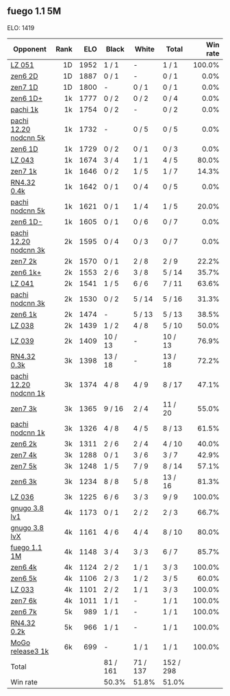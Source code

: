 ## fuego 1.1 5M ##

ELO: 1419

Opponent | Rank | ELO | Black | White | Total | Win rate
---------|-----:|----:|-------|-------|-------|-------:
[LZ 051](LZ%20051.md) | 1D | 1952 | 1 / 1 | - | 1 / 1 | 100.0%
[zen6 2D](zen6%202D.md) | 1D | 1887 | 0 / 1 | - | 0 / 1 | 0.0%
[zen7 1D](zen7%201D.md) | 1D | 1800 | - | 0 / 1 | 0 / 1 | 0.0%
[zen6 1D+](zen6%201D+.md) | 1k | 1777 | 0 / 2 | 0 / 2 | 0 / 4 | 0.0%
[pachi 1k](pachi%201k.md) | 1k | 1754 | 0 / 2 | - | 0 / 2 | 0.0%
[pachi 12.20 nodcnn 5k](pachi%2012.20%20nodcnn%205k.md) | 1k | 1732 | - | 0 / 5 | 0 / 5 | 0.0%
[zen6 1D](zen6%201D.md) | 1k | 1729 | 0 / 2 | 0 / 1 | 0 / 3 | 0.0%
[LZ 043](LZ%20043.md) | 1k | 1674 | 3 / 4 | 1 / 1 | 4 / 5 | 80.0%
[zen7 1k](zen7%201k.md) | 1k | 1646 | 0 / 2 | 1 / 5 | 1 / 7 | 14.3%
[RN4.32 0.4k](RN4.32%200.4k.md) | 1k | 1642 | 0 / 1 | 0 / 4 | 0 / 5 | 0.0%
[pachi nodcnn 5k](pachi%20nodcnn%205k.md) | 1k | 1621 | 0 / 1 | 1 / 4 | 1 / 5 | 20.0%
[zen6 1D-](zen6%201D-.md) | 1k | 1605 | 0 / 1 | 0 / 6 | 0 / 7 | 0.0%
[pachi 12.20 nodcnn 3k](pachi%2012.20%20nodcnn%203k.md) | 2k | 1595 | 0 / 4 | 0 / 3 | 0 / 7 | 0.0%
[zen7 2k](zen7%202k.md) | 2k | 1570 | 0 / 1 | 2 / 8 | 2 / 9 | 22.2%
[zen6 1k+](zen6%201k+.md) | 2k | 1553 | 2 / 6 | 3 / 8 | 5 / 14 | 35.7%
[LZ 041](LZ%20041.md) | 2k | 1541 | 1 / 5 | 6 / 6 | 7 / 11 | 63.6%
[pachi nodcnn 3k](pachi%20nodcnn%203k.md) | 2k | 1530 | 0 / 2 | 5 / 14 | 5 / 16 | 31.3%
[zen6 1k](zen6%201k.md) | 2k | 1474 | - | 5 / 13 | 5 / 13 | 38.5%
[LZ 038](LZ%20038.md) | 2k | 1439 | 1 / 2 | 4 / 8 | 5 / 10 | 50.0%
[LZ 039](LZ%20039.md) | 2k | 1409 | 10 / 13 | - | 10 / 13 | 76.9%
[RN4.32 0.3k](RN4.32%200.3k.md) | 3k | 1398 | 13 / 18 | - | 13 / 18 | 72.2%
[pachi 12.20 nodcnn 1k](pachi%2012.20%20nodcnn%201k.md) | 3k | 1374 | 4 / 8 | 4 / 9 | 8 / 17 | 47.1%
[zen7 3k](zen7%203k.md) | 3k | 1365 | 9 / 16 | 2 / 4 | 11 / 20 | 55.0%
[pachi nodcnn 1k](pachi%20nodcnn%201k.md) | 3k | 1326 | 4 / 8 | 4 / 5 | 8 / 13 | 61.5%
[zen6 2k](zen6%202k.md) | 3k | 1311 | 2 / 6 | 2 / 4 | 4 / 10 | 40.0%
[zen7 4k](zen7%204k.md) | 3k | 1288 | 0 / 1 | 3 / 6 | 3 / 7 | 42.9%
[zen7 5k](zen7%205k.md) | 3k | 1248 | 1 / 5 | 7 / 9 | 8 / 14 | 57.1%
[zen6 3k](zen6%203k.md) | 3k | 1234 | 8 / 8 | 5 / 8 | 13 / 16 | 81.3%
[LZ 036](LZ%20036.md) | 3k | 1225 | 6 / 6 | 3 / 3 | 9 / 9 | 100.0%
[gnugo 3.8 lv1](gnugo%203.8%20lv1.md) | 4k | 1173 | 0 / 1 | 2 / 2 | 2 / 3 | 66.7%
[gnugo 3.8 lvX](gnugo%203.8%20lvX.md) | 4k | 1161 | 4 / 6 | 4 / 4 | 8 / 10 | 80.0%
[fuego 1.1 1M](fuego%201.1%201M.md) | 4k | 1148 | 3 / 4 | 3 / 3 | 6 / 7 | 85.7%
[zen6 4k](zen6%204k.md) | 4k | 1124 | 2 / 2 | 1 / 1 | 3 / 3 | 100.0%
[zen6 5k](zen6%205k.md) | 4k | 1106 | 2 / 3 | 1 / 2 | 3 / 5 | 60.0%
[LZ 033](LZ%20033.md) | 4k | 1101 | 2 / 2 | 1 / 1 | 3 / 3 | 100.0%
[zen7 6k](zen7%206k.md) | 4k | 1011 | 1 / 1 | - | 1 / 1 | 100.0%
[zen6 7k](zen6%207k.md) | 5k | 989 | 1 / 1 | - | 1 / 1 | 100.0%
[RN4.32 0.2k](RN4.32%200.2k.md) | 5k | 966 | 1 / 1 | - | 1 / 1 | 100.0%
[MoGo release3 1k](MoGo%20release3%201k.md) | 6k | 699 | - | 1 / 1 | 1 / 1 | 100.0%
Total | | | 81 / 161 | 71 / 137 | 152 / 298 | 
Win rate| | | 50.3% | 51.8% | 51.0% | 
